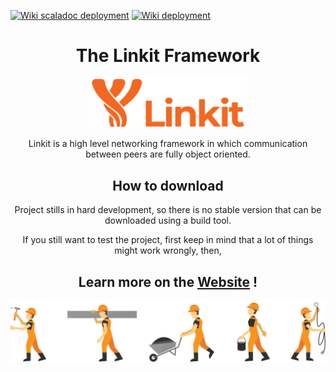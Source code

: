 [![Wiki scaladoc deployment](https://github.com/Override-6/Linkit/actions/workflows/scaladoc.yml/badge.svg)](https://github.com/Override-6/Linkit/actions/workflows/scaladoc.yml)
[![Wiki deployment](https://github.com/Override-6/Linkit-Wiki/actions/workflows/deploy.yml/badge.svg?branch=master)](https://github.com/Override-6/Linkit-Wiki/actions/workflows/deploy.yml)

<h1 align="center">The Linkit Framework</h1>
<p align="center">
<img width="50%" height="50%" src="Linkit.svg">
</p>

<p align="center">
Linkit is a high level networking framework in which communication between peers are fully object oriented.
</p>

<h2 align="center">How to download</h2>
<p align="center">Project stills in hard development, so there is no stable version that can be downloaded using a build tool.</p>
<p align="center">If you still want to test the project,
first keep in mind that a lot of things might work wrongly, then, 
</p>

<h2 align="center">
Learn more on the <a href="https://override-6.github.io/Linkit/">Website</a> !
</h2>

<img src="Diagrams-Readme/README footer.svg" />
